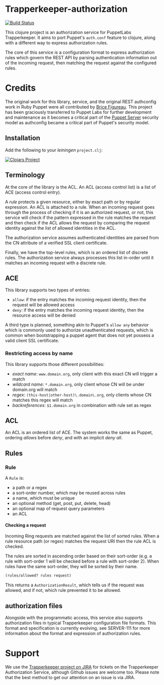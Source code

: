 # Trapperkeeper-authorization

[![Build Status](https://travis-ci.org/puppetlabs/trapperkeeper-authorization.svg?branch=master)](https://travis-ci.org/puppetlabs/trapperkeeper-authorization)

This clojure project is an authorization service for PuppetLabs Trapperkeeper.
It aims to port Puppet's `auth.conf` feature to clojure, along with a different
way to express authorization rules.

The core of this service is a configuration format to express authorization
rules which govern the REST API by parsing authentication information out of
the incoming request, then matching the request against the configured rules.

# Credits

The original work for this library, service, and the original REST authconfig
work in Ruby Puppet were all contributed by [Brice
Figureau](https://github.com/masterzen).  This project has been graciously
transferred to Puppet Labs for further development and maintenance as it
becomes a critical part of the [Puppet
Server](https://github.com/puppetlabs/puppet-server) security model as
authconfig became a critical part of Puppet's security model.

## Installation

Add the following to your _leiningen_ `project.clj`:

[![Clojars Project](http://clojars.org/puppetlabs/trapperkeeper-authorization/latest-version.svg)](http://clojars.org/puppetlabs/trapperkeeper-authorization)


## Terminology

At the core of the library is the ACL. An ACL (access control list) is a list
of ACE (access control entry).

A _rule_ protects a given resource, either by exact path or by regular
expression. An ACL is attached to a rule.  When an incoming request goes
through the process of checking if it is an authorized request, or not, this
service will check if the pattern expressed in the rule matches the request and
then check if the ACL allows the request by comparing the request identity
against the list of allowed identities in the ACL.

The authorization service assumes authenticated identities are parsed from the
CN attribute of a verified SSL client certificate.

Finally, we have the top-level rules, which is an ordered list of discrete
rules.  The authorization service always processes this list in-order until it
matches an incoming request with a discrete rule.

## ACE

This library supports two types of entries:

* `allow`: if the entry matches the incoming request identity, then the request will be allowed access
* `deny`: if the entry matches the incoming request identity, then the resource access will be denied

A third type is planned, something akin to Puppet's `allow any` behavior which
is commonly used to authorize unauthenticated requests, which is common when
bootstrapping a puppet agent that does not yet possess a valid client SSL
certificate.

### Restricting access by name

This library supports those different possibilities:

* _exact name_: `www.domain.org`, only client with this exact CN will trigger a match
* _wildcard name_: `*.domain.org`, only client whose CN will be under domain.org will match
* _regex_: `(this-host|other-host)\.domain\.org`, only clients whose CN matches this regex will match
* _backreferences_: `$1.domain.org` in combination with rule set as regex

## ACL

An ACL is an ordered list of ACE.  The system works the same as Puppet,
ordering _allows_ before _deny_, and with an implicit _deny all_.

## Rules

### Rule

A `Rule` is:
* a path or a regex
* a sort-order number, which may be reused across rules
* a name, which must be unique
* an optional method (get, post, put, delete, head)
* an optional map of request query parameters
* an ACL

#### Checking a request

Incoming Ring requests are matched against the list of sorted rules. When a
rule resource path (or regex) matches the request URI then the rule ACL is
checked.

The rules are sorted in ascending order based on their sort-order (e.g. a rule
with sort-order 1 will be checked before a rule with sort-order 2). When rules
have the same sort-order, they will be sorted by their name.

~~~clojure
(rules/allowed? rules request)
~~~

This returns a `AuthorizationResult`, which tells us if the request was
allowed, and if not, which rule prevented it to be allowed.

## authorization files

Alongside with the programmatic access, this service also supports
authorization files in typical Trapperkeeper configuration file formats.  This
format and specification is currently evolving, see SERVER-111 for more
information about the format and expression of authorization rules.

# Support

We use the [Trapperkeeper project on
JIRA](https://tickets.puppetlabs.com/browse/TK) for tickets on the
Trapperkeeper Authorization Service, although Github issues are welcome too.
Please note that the best method to get our attention on an issue is via JIRA.
